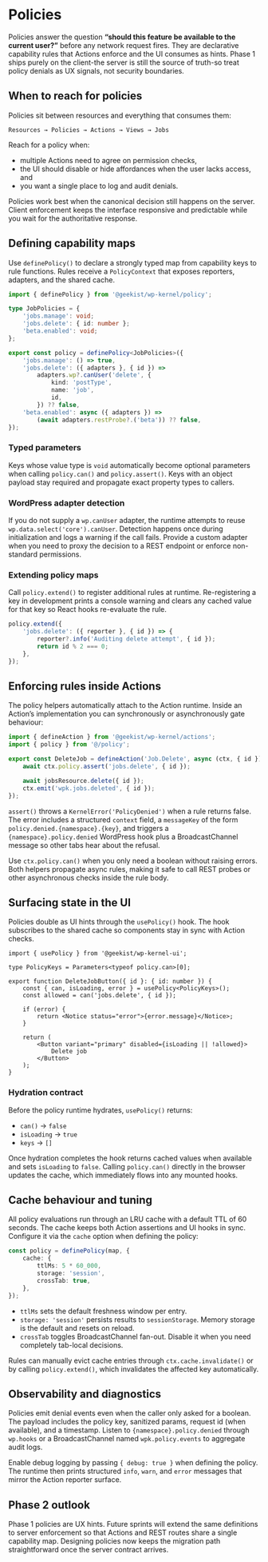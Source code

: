 # Policies

Policies answer the question **“should this feature be available to the current
user?”** before any network request fires. They are declarative capability rules
that Actions enforce and the UI consumes as hints. Phase 1 ships purely on the
client-the server is still the source of truth-so treat policy denials as UX
signals, not security boundaries.

## When to reach for policies

Policies sit between resources and everything that consumes them:

```
Resources → Policies → Actions → Views → Jobs
```

Reach for a policy when:

- multiple Actions need to agree on permission checks,
- the UI should disable or hide affordances when the user lacks access, and
- you want a single place to log and audit denials.

Policies work best when the canonical decision still happens on the server.
Client enforcement keeps the interface responsive and predictable while you wait
for the authoritative response.

## Defining capability maps

Use `definePolicy()` to declare a strongly typed map from capability keys to
rule functions. Rules receive a `PolicyContext` that exposes reporters,
adapters, and the shared cache.

```ts
import { definePolicy } from '@geekist/wp-kernel/policy';

type JobPolicies = {
	'jobs.manage': void;
	'jobs.delete': { id: number };
	'beta.enabled': void;
};

export const policy = definePolicy<JobPolicies>({
	'jobs.manage': () => true,
	'jobs.delete': ({ adapters }, { id }) =>
		adapters.wp?.canUser('delete', {
			kind: 'postType',
			name: 'job',
			id,
		}) ?? false,
	'beta.enabled': async ({ adapters }) =>
		(await adapters.restProbe?.('beta')) ?? false,
});
```

### Typed parameters

Keys whose value type is `void` automatically become optional parameters when
calling `policy.can()` and `policy.assert()`. Keys with an object payload stay
required and propagate exact property types to callers.

### WordPress adapter detection

If you do not supply a `wp.canUser` adapter, the runtime attempts to reuse
`wp.data.select('core').canUser`. Detection happens once during initialization
and logs a warning if the call fails. Provide a custom adapter when you need to
proxy the decision to a REST endpoint or enforce non-standard permissions.

### Extending policy maps

Call `policy.extend()` to register additional rules at runtime. Re-registering a
key in development prints a console warning and clears any cached value for that
key so React hooks re-evaluate the rule.

```ts
policy.extend({
	'jobs.delete': ({ reporter }, { id }) => {
		reporter?.info('Auditing delete attempt', { id });
		return id % 2 === 0;
	},
});
```

## Enforcing rules inside Actions

The policy helpers automatically attach to the Action runtime. Inside an
Action’s implementation you can synchronously or asynchronously gate behaviour:

```ts
import { defineAction } from '@geekist/wp-kernel/actions';
import { policy } from '@/policy';

export const DeleteJob = defineAction('Job.Delete', async (ctx, { id }) => {
	await ctx.policy.assert('jobs.delete', { id });

	await jobsResource.delete({ id });
	ctx.emit('wpk.jobs.deleted', { id });
});
```

`assert()` throws a `KernelError('PolicyDenied')` when a rule returns false. The
error includes a structured `context` field, a `messageKey` of the form
`policy.denied.{namespace}.{key}`, and triggers a `{namespace}.policy.denied`
WordPress hook plus a BroadcastChannel message so other tabs hear about the
refusal.

Use `ctx.policy.can()` when you only need a boolean without raising errors.
Both helpers propagate async rules, making it safe to call REST probes or other
asynchronous checks inside the rule body.

## Surfacing state in the UI

Policies double as UI hints through the `usePolicy()` hook. The hook subscribes
to the shared cache so components stay in sync with Action checks.

```tsx
import { usePolicy } from '@geekist/wp-kernel-ui';

type PolicyKeys = Parameters<typeof policy.can>[0];

export function DeleteJobButton({ id }: { id: number }) {
	const { can, isLoading, error } = usePolicy<PolicyKeys>();
	const allowed = can('jobs.delete', { id });

	if (error) {
		return <Notice status="error">{error.message}</Notice>;
	}

	return (
		<Button variant="primary" disabled={isLoading || !allowed}>
			Delete job
		</Button>
	);
}
```

### Hydration contract

Before the policy runtime hydrates, `usePolicy()` returns:

- `can()` → `false`
- `isLoading` → `true`
- `keys` → `[]`

Once hydration completes the hook returns cached values when available and sets
`isLoading` to `false`. Calling `policy.can()` directly in the browser updates
the cache, which immediately flows into any mounted hooks.

## Cache behaviour and tuning

All policy evaluations run through an LRU cache with a default TTL of 60
seconds. The cache keeps both Action assertions and UI hooks in sync. Configure
it via the `cache` option when defining the policy:

```ts
const policy = definePolicy(map, {
	cache: {
		ttlMs: 5 * 60_000,
		storage: 'session',
		crossTab: true,
	},
});
```

- `ttlMs` sets the default freshness window per entry.
- `storage: 'session'` persists results to `sessionStorage`. Memory storage is
  the default and resets on reload.
- `crossTab` toggles BroadcastChannel fan-out. Disable it when you need
  completely tab-local decisions.

Rules can manually evict cache entries through `ctx.cache.invalidate()` or by
calling `policy.extend()`, which invalidates the affected key automatically.

## Observability and diagnostics

Policies emit denial events even when the caller only asked for a boolean. The
payload includes the policy key, sanitized params, request id (when available),
and a timestamp. Listen to `{namespace}.policy.denied` through `wp.hooks` or a
BroadcastChannel named `wpk.policy.events` to aggregate audit logs.

Enable debug logging by passing `{ debug: true }` when defining the policy. The
runtime then prints structured `info`, `warn`, and `error` messages that mirror
the Action reporter surface.

## Phase 2 outlook

Phase 1 policies are UX hints. Future sprints will extend the same definitions
to server enforcement so that Actions and REST routes share a single capability
map. Designing policies now keeps the migration path straightforward once the
server contract arrives.

